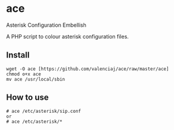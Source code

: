 # ace
Asterisk Configuration Embellish

A PHP script to colour asterisk configuration files.

## Install
    wget -O ace [https://github.com/valenciaj/ace/raw/master/ace]
    chmod o+x ace
    mv ace /usr/local/sbin

## How to use
    # ace /etc/asterisk/sip.conf
    or
    # ace /etc/asterisk/*

